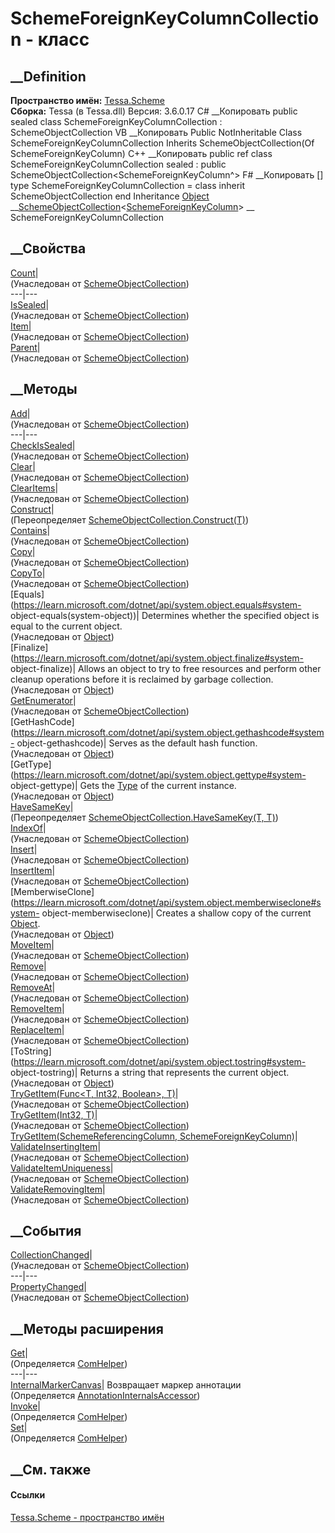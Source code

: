# SchemeForeignKeyColumnCollection - класс
##  __Definition
 **Пространство имён:** [Tessa.Scheme](N_Tessa_Scheme.htm)  
 **Сборка:** Tessa (в Tessa.dll) Версия: 3.6.0.17
C# __Копировать
     public sealed class SchemeForeignKeyColumnCollection : SchemeObjectCollection<SchemeForeignKeyColumn>
VB __Копировать
     Public NotInheritable Class SchemeForeignKeyColumnCollection
    	Inherits SchemeObjectCollection(Of SchemeForeignKeyColumn)
C++ __Копировать
     public ref class SchemeForeignKeyColumnCollection sealed : public SchemeObjectCollection<SchemeForeignKeyColumn^>
F# __Копировать
     [<SealedAttribute>]
    type SchemeForeignKeyColumnCollection = 
        class
            inherit SchemeObjectCollection<SchemeForeignKeyColumn>
        end
Inheritance
    [Object](https://learn.microsoft.com/dotnet/api/system.object) __[SchemeObjectCollection](T_Tessa_Scheme_SchemeObjectCollection_1.htm)<[SchemeForeignKeyColumn](T_Tessa_Scheme_SchemeForeignKeyColumn.htm)> __ SchemeForeignKeyColumnCollection
##  __Свойства
[Count](P_Tessa_Scheme_SchemeObjectCollection_1_Count.htm)|  
(Унаследован от
[SchemeObjectCollection<T>](T_Tessa_Scheme_SchemeObjectCollection_1.htm))  
---|---  
[IsSealed](P_Tessa_Scheme_SchemeObjectCollection_1_IsSealed.htm)|  
(Унаследован от
[SchemeObjectCollection<T>](T_Tessa_Scheme_SchemeObjectCollection_1.htm))  
[Item](P_Tessa_Scheme_SchemeObjectCollection_1_Item.htm)|  
(Унаследован от
[SchemeObjectCollection<T>](T_Tessa_Scheme_SchemeObjectCollection_1.htm))  
[Parent](P_Tessa_Scheme_SchemeObjectCollection_1_Parent.htm)|  
(Унаследован от
[SchemeObjectCollection<T>](T_Tessa_Scheme_SchemeObjectCollection_1.htm))  
##  __Методы
[Add](M_Tessa_Scheme_SchemeObjectCollection_1_Add.htm)|  
(Унаследован от
[SchemeObjectCollection<T>](T_Tessa_Scheme_SchemeObjectCollection_1.htm))  
---|---  
[CheckIsSealed](M_Tessa_Scheme_SchemeObjectCollection_1_CheckIsSealed.htm)|  
(Унаследован от
[SchemeObjectCollection<T>](T_Tessa_Scheme_SchemeObjectCollection_1.htm))  
[Clear](M_Tessa_Scheme_SchemeObjectCollection_1_Clear.htm)|  
(Унаследован от
[SchemeObjectCollection<T>](T_Tessa_Scheme_SchemeObjectCollection_1.htm))  
[ClearItems](M_Tessa_Scheme_SchemeObjectCollection_1_ClearItems.htm)|  
(Унаследован от
[SchemeObjectCollection<T>](T_Tessa_Scheme_SchemeObjectCollection_1.htm))  
[Construct](M_Tessa_Scheme_SchemeForeignKeyColumnCollection_Construct.htm)|  
(Переопределяет
[SchemeObjectCollection<T>.Construct(T)](M_Tessa_Scheme_SchemeObjectCollection_1_Construct.htm))  
[Contains](M_Tessa_Scheme_SchemeObjectCollection_1_Contains.htm)|  
(Унаследован от
[SchemeObjectCollection<T>](T_Tessa_Scheme_SchemeObjectCollection_1.htm))  
[Copy](M_Tessa_Scheme_SchemeObjectCollection_1_Copy.htm)|  
(Унаследован от
[SchemeObjectCollection<T>](T_Tessa_Scheme_SchemeObjectCollection_1.htm))  
[CopyTo](M_Tessa_Scheme_SchemeObjectCollection_1_CopyTo.htm)|  
(Унаследован от
[SchemeObjectCollection<T>](T_Tessa_Scheme_SchemeObjectCollection_1.htm))  
[Equals](https://learn.microsoft.com/dotnet/api/system.object.equals#system-
object-equals\(system-object\))| Determines whether the specified object is
equal to the current object.  
(Унаследован от
[Object](https://learn.microsoft.com/dotnet/api/system.object))  
[Finalize](https://learn.microsoft.com/dotnet/api/system.object.finalize#system-
object-finalize)| Allows an object to try to free resources and perform other
cleanup operations before it is reclaimed by garbage collection.  
(Унаследован от
[Object](https://learn.microsoft.com/dotnet/api/system.object))  
[GetEnumerator](M_Tessa_Scheme_SchemeObjectCollection_1_GetEnumerator.htm)|  
(Унаследован от
[SchemeObjectCollection<T>](T_Tessa_Scheme_SchemeObjectCollection_1.htm))  
[GetHashCode](https://learn.microsoft.com/dotnet/api/system.object.gethashcode#system-
object-gethashcode)| Serves as the default hash function.  
(Унаследован от
[Object](https://learn.microsoft.com/dotnet/api/system.object))  
[GetType](https://learn.microsoft.com/dotnet/api/system.object.gettype#system-
object-gettype)| Gets the
[Type](https://learn.microsoft.com/dotnet/api/system.type) of the current
instance.  
(Унаследован от
[Object](https://learn.microsoft.com/dotnet/api/system.object))  
[HaveSameKey](M_Tessa_Scheme_SchemeForeignKeyColumnCollection_HaveSameKey.htm)|  
(Переопределяет [SchemeObjectCollection<T>.HaveSameKey(T,
T)](M_Tessa_Scheme_SchemeObjectCollection_1_HaveSameKey.htm))  
[IndexOf](M_Tessa_Scheme_SchemeObjectCollection_1_IndexOf.htm)|  
(Унаследован от
[SchemeObjectCollection<T>](T_Tessa_Scheme_SchemeObjectCollection_1.htm))  
[Insert](M_Tessa_Scheme_SchemeObjectCollection_1_Insert.htm)|  
(Унаследован от
[SchemeObjectCollection<T>](T_Tessa_Scheme_SchemeObjectCollection_1.htm))  
[InsertItem](M_Tessa_Scheme_SchemeObjectCollection_1_InsertItem.htm)|  
(Унаследован от
[SchemeObjectCollection<T>](T_Tessa_Scheme_SchemeObjectCollection_1.htm))  
[MemberwiseClone](https://learn.microsoft.com/dotnet/api/system.object.memberwiseclone#system-
object-memberwiseclone)| Creates a shallow copy of the current
[Object](https://learn.microsoft.com/dotnet/api/system.object).  
(Унаследован от
[Object](https://learn.microsoft.com/dotnet/api/system.object))  
[MoveItem](M_Tessa_Scheme_SchemeObjectCollection_1_MoveItem.htm)|  
(Унаследован от
[SchemeObjectCollection<T>](T_Tessa_Scheme_SchemeObjectCollection_1.htm))  
[Remove](M_Tessa_Scheme_SchemeObjectCollection_1_Remove.htm)|  
(Унаследован от
[SchemeObjectCollection<T>](T_Tessa_Scheme_SchemeObjectCollection_1.htm))  
[RemoveAt](M_Tessa_Scheme_SchemeObjectCollection_1_RemoveAt.htm)|  
(Унаследован от
[SchemeObjectCollection<T>](T_Tessa_Scheme_SchemeObjectCollection_1.htm))  
[RemoveItem](M_Tessa_Scheme_SchemeObjectCollection_1_RemoveItem.htm)|  
(Унаследован от
[SchemeObjectCollection<T>](T_Tessa_Scheme_SchemeObjectCollection_1.htm))  
[ReplaceItem](M_Tessa_Scheme_SchemeObjectCollection_1_ReplaceItem.htm)|  
(Унаследован от
[SchemeObjectCollection<T>](T_Tessa_Scheme_SchemeObjectCollection_1.htm))  
[ToString](https://learn.microsoft.com/dotnet/api/system.object.tostring#system-
object-tostring)| Returns a string that represents the current object.  
(Унаследован от
[Object](https://learn.microsoft.com/dotnet/api/system.object))  
[TryGetItem(Func<T, Int32, Boolean>,
T)](M_Tessa_Scheme_SchemeObjectCollection_1_TryGetItem.htm)|  
(Унаследован от
[SchemeObjectCollection<T>](T_Tessa_Scheme_SchemeObjectCollection_1.htm))  
[TryGetItem(Int32,
T)](M_Tessa_Scheme_SchemeObjectCollection_1_TryGetItem_1.htm)|  
(Унаследован от
[SchemeObjectCollection<T>](T_Tessa_Scheme_SchemeObjectCollection_1.htm))  
[TryGetItem(SchemeReferencingColumn,
SchemeForeignKeyColumn)](M_Tessa_Scheme_SchemeForeignKeyColumnCollection_TryGetItem.htm)|  
[ValidateInsertingItem](M_Tessa_Scheme_SchemeObjectCollection_1_ValidateInsertingItem.htm)|  
(Унаследован от
[SchemeObjectCollection<T>](T_Tessa_Scheme_SchemeObjectCollection_1.htm))  
[ValidateItemUniqueness](M_Tessa_Scheme_SchemeObjectCollection_1_ValidateItemUniqueness.htm)|  
(Унаследован от
[SchemeObjectCollection<T>](T_Tessa_Scheme_SchemeObjectCollection_1.htm))  
[ValidateRemovingItem](M_Tessa_Scheme_SchemeObjectCollection_1_ValidateRemovingItem.htm)|  
(Унаследован от
[SchemeObjectCollection<T>](T_Tessa_Scheme_SchemeObjectCollection_1.htm))  
##  __События
[CollectionChanged](E_Tessa_Scheme_SchemeObjectCollection_1_CollectionChanged.htm)|  
(Унаследован от
[SchemeObjectCollection<T>](T_Tessa_Scheme_SchemeObjectCollection_1.htm))  
---|---  
[PropertyChanged](E_Tessa_Scheme_SchemeObjectCollection_1_PropertyChanged.htm)|  
(Унаследован от
[SchemeObjectCollection<T>](T_Tessa_Scheme_SchemeObjectCollection_1.htm))  
##  __Методы расширения
[Get](M_Tessa_Extensions_Default_Client_EDS_ComHelper_Get.htm)|  
(Определяется
[ComHelper](T_Tessa_Extensions_Default_Client_EDS_ComHelper.htm))  
---|---  
[InternalMarkerCanvas](M_Tessa_UI_Views_Charting_Annotations_AnnotationInternalsAccessor_InternalMarkerCanvas.htm)|
Возвращает маркер аннотации  
(Определяется
[AnnotationInternalsAccessor](T_Tessa_UI_Views_Charting_Annotations_AnnotationInternalsAccessor.htm))  
[Invoke](M_Tessa_Extensions_Default_Client_EDS_ComHelper_Invoke.htm)|  
(Определяется
[ComHelper](T_Tessa_Extensions_Default_Client_EDS_ComHelper.htm))  
[Set](M_Tessa_Extensions_Default_Client_EDS_ComHelper_Set.htm)|  
(Определяется
[ComHelper](T_Tessa_Extensions_Default_Client_EDS_ComHelper.htm))  
##  __См. также
#### Ссылки
[Tessa.Scheme - пространство имён](N_Tessa_Scheme.htm)
